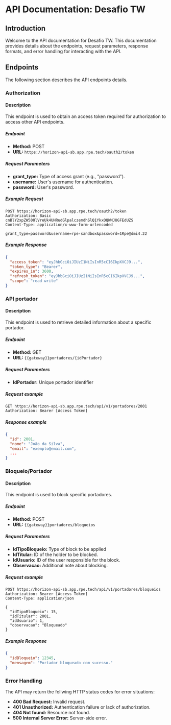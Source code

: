 # API Documentation: Desafio TW

## Introduction

Welcome to the API documentation for Desafio TW. This documentation provides details about the endpoints, request parameters, response formats, and error handling for interacting with the API.

## Endpoints

The following section describes the API endpoints details. 

### Authorization

#### Description

This endpoint is used to obtain an access token required for authorization to access other API endpoints.

##### Endpoint

- **Method:** POST
- **URL:** `https://horizon-api-sb.app.rpe.tech/oauth2/token`

##### Request Parameters

- **grant_type:** Type of access grant (e.g., "password").
- **username:** User's username for authentication.
- **password:** User's password.

##### Example Request

```
POST https://horizon-api-sb.app.rpe.tech/oauth2/token
Authorization: Basic cnBlY2xpZW50OlVreUk4UHRudGlpalczemdhSlQ1YkxOQWNJUGFEdUZS
Content-Type: application/x-www-form-urlencoded

grant_type=password&username=rpe-sandbox&password=1Rpe@dmi4.22
```

##### Example Response  

```json
{
  "access_token": "eyJhbGciOiJIUzI1NiIsInR5cCI6IkpXVCJ9...",
  "token_type": "Bearer",
  "expires_in": 3600,
  "refresh_token": "eyJhbGciOiJIUzI1NiIsInR5cCI6IkpXVCJ9...",
  "scope": "read write"
}

```
### API portador  

#### Description  

This endpoint is used to retrieve detailed information about a specific portador.

##### Endpoint  

- **Method:** GET
- **URL:** `{{gateway}}portadores/{idPortador}`

##### Request Parameters  

- **IdPortador:** Unique portador identifier

##### Request example 

```
GET https://horizon-api-sb.app.rpe.tech/api/v1/portadores/2001
Authorization: Bearer [Access Token]
```

##### Response example 

```json
{
  "id": 2001,
  "nome": "João da Silva",
  "email": "exemplo@email.com",
  ...
}
```

### Bloqueio/Portador

#### Description

This endpoint is used to block specific portadores.

##### Endpoint

- **Method:** POST
- **URL:** `{{gateway}}portadores/bloqueios`

##### Request Parameters

- **IdTipoBloqueio:** Type of block to be applied
- **IdTitular:** ID of the holder to be blocked.
- **IdUsuario:** ID of the user responsible for the block.
- **Observacao:** Additional note about blocking.

##### Request example 

```
POST https://horizon-api-sb.app.rpe.tech/api/v1/portadores/bloqueios
Authorization: Bearer [Access Token]
Content-Type: application/json

{
  "idTipoBloqueio": 15,
  "idTitular": 2001,
  "idUsuario": 1,
  "observacao": "Bloqueado"
}
```

##### Example Response

```json
{
  "idBloqueio": 12345,
  "mensagem": "Portador bloqueado com sucesso."
}
```

### Error Handling

The API may return the follwing HTTP status codes for error situations:

- **400 Bad Request:** Invalid request.
- **401 Unauthorized:** Authentication failure or lack of authorization.
- **404 Not found:** Resource not found.
- **500 Internal Server Error:** Server-side error.

